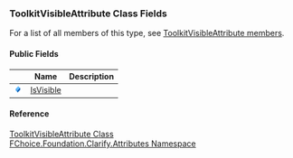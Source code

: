 ﻿### ToolkitVisibleAttribute Class Fields

For a list of all members of this type, see [ToolkitVisibleAttribute members](fcSDK~FChoice.Foundation.Clarify.Attributes.ToolkitVisibleAttribute_members.md).

#### Public Fields

|   | Name | Description |
| --- | --- | --- |
| ![Public Field](dotnetimages/publicField.png) | [IsVisible](fcSDK~FChoice.Foundation.Clarify.Attributes.ToolkitVisibleAttribute~IsVisible.md) |   |





#### Reference

[ToolkitVisibleAttribute Class](fcSDK~FChoice.Foundation.Clarify.Attributes.ToolkitVisibleAttribute.md)  
[FChoice.Foundation.Clarify.Attributes Namespace](fcSDK~FChoice.Foundation.Clarify.Attributes_namespace.md)